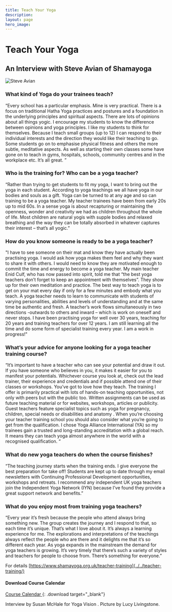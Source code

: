 ```yaml
---
title: Teach Your Yoga
description:
layout: page
hero_image:
---
```


# Teach Your Yoga

## An Interview with Steve Avian of Shamayoga&nbsp;

![Steve Avian](https://res.cloudinary.com/drenum1vd/image/upload/w_640/yogaphoto/shama-about.jpg)

### What kind of Yoga do your trainees teach?

“Every school has a particular emphasis. Mine is very practical. There is a focus on traditional Hatha Yoga practices and postures and a foundation in the underlying principles and spiritual aspects. There are lots of opinions about all things yogic. I encourage my students to know the difference between opinions and yoga principles. I like my students to think for themselves. Because I teach small groups (up to 12) I can respond to their individual interests and the direction they would like their teaching to go. Some students go on to emphasise physical fitness and others the more subtle, meditative aspects. As well as starting their own classes some have gone on to teach in gyms, hospitals, schools, community centres and in the workplace etc. It’s all great. ”

### Who is the training for? Who can be a yoga teacher?

“Rather than trying to get students to fit my yoga, I want to bring out the yoga in each student. According to yoga teachings we all have yoga in our bodies and souls as a gift. Yoga can be turned to at any age and so can training to be a yoga teacher. My teacher trainees have been from early 20s up to mid 60s. In a sense yoga is about recapturing or maintaining the openness, wonder and creativity we had as children throughout the whole of life. Most children are natural yogis with supple bodies and relaxed breathing and the way they can be totally absorbed in whatever captures their interest – that’s all yogic.”

### How do you know someone is ready to be a yoga teacher?

"I have to see someone on their mat and know they have actually been practising yoga. I would ask how yoga makes them feel and why they want to share it with others. I would need to know they are motivated enough to commit the time and energy to become a yoga teacher. My main teacher Enid Culf, who has now passed into spirit, told me that “the best yoga teachers don’t forget to keep an appointment with themselves”. They show up for their own meditation and practice. The best way to teach yoga is to get on your mat every day if only for a few minutes and embody what you teach. A yoga teacher needs to learn to communicate with students of varying personalities, abilities and levels of understanding and at the same time be authentic and fresh. A teacher’s work flows simultaneously in two directions -outwards to others and inward – which is work on oneself and never stops. I have been practising yoga for well over 30 years, teaching for 20 years and training teachers for over 12 years. I am still learning all the time and do some form of specialist training every year. I am a work in progress!"

### What’s your advice for anyone looking for a yoga teacher training course?

“It’s important to have a teacher who can see your potential and draw it out. If you have someone who believes in you, it makes it easier for you to manifest your potentials. Whichever course you look at, check out the lead trainer, their experience and credentials and if possible attend one of their classes or workshops. You’ve got to love how they teach. The training I offer is primarily practical with lots of hands-on teaching opportunities, not only with peers but with the public too. Written assignments can be used as future teaching material or for websites, workshops, articles or publicity. Guest teachers feature specialist topics such as yoga for pregnancy, children, special needs or disabilities and anatomy . When you’re choosing your teacher training school you should also consider what you’re going to get from the qualification. I chose Yoga Alliance International (YA) so my trainees gain a trusted and long-standing accreditation with a global reach. It means they can teach yoga almost anywhere in the world with a recognised qualification. “

### What do new yoga teachers do when the course finishes?

“The teaching journey starts when the training ends. I give everyone the best preparation for take off! Students are kept up to date through my email newsletters with Continuing Professional Development opportunities, workshops and retreats. I recommend any independent UK yoga teachers join the Independent Yoga Network (IYN) because I’ve found they provide a great support network and benefits.”

### What do you enjoy most from training yoga teachers?

“Every year it’s fresh because the people who attend always bring something new. The group creates the journey and I respond to that, so each time it’s unique. That’s what I love about it. It’s always a learning experience for me. The explorations and interpretations of the teachings always reflect the people who are there and it delights me that it’s so different each year. As yoga expands in the mainstream the demand for yoga teachers is growing. It’s very timely that there’s such a variety of styles and teachers for people to choose from. There’s something for everyone.”

For details [https://www.shamayoga.org.uk/teacher-training](../../teacher-training/)

#### Download Course Calendar

[Course Calendar ](https://downloads.shamayoga.org.uk/yogateaching2019calendar.pdf){: .download target="_blank"}

Interview by Susan McHale for Yoga Vision . Picture by Lucy Livingstone.
